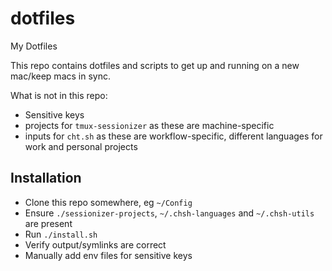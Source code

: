 # dotfiles

My Dotfiles

This repo contains dotfiles and scripts to get up and running on a new mac/keep macs in sync.

What is not in this repo:
- Sensitive keys
- projects for `tmux-sessionizer` as these are machine-specific
- inputs for `cht.sh` as these are workflow-specific, different languages for work and personal projects

## Installation

- Clone this repo somewhere, eg `~/Config`
- Ensure `./sessionizer-projects`, `~/.chsh-languages` and `~/.chsh-utils` are present
- Run `./install.sh`
- Verify output/symlinks are correct
- Manually add env files for sensitive keys
